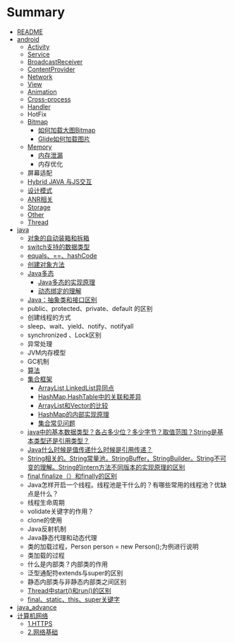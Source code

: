 # Summary

* [README](README.md)
* [android](android.md)
  * [Activity](android/activity.md)
  * [Service](android/service.md)
  * [BroadcastReceiver](android/broadcastreceiver.md)
  * [ContentProvider](android/contentprovider.md)
  * [Network](android/network.md)
  * [View](android/view.md)
  * [Animation](android/animation.md)
  * [Cross-process](android/cross-process-communication.md)
  * [Handler](android/handler.md)
  * HotFix
  * [Bitmap](android/tu-pian-jia-zai-huan-cun.md)
    * [如何加载大图Bitmap](android/tu-pian-jia-zai-huan-cun/ru-he-jia-zai-da-tu.md)
    * [Glide如何加载图片](android/tu-pian-jia-zai-huan-cun/glideru-he-jia-zai-tu-pian.md)
  * [Memory](android/memory.md)
    * [内存泄漏](android/memory/nei-cun-xie-lou.md)
    * 内存优化
  * 屏幕适配
  * [Hybrid JAVA 与JS交互](android/hybrid-java-yu-js-jiao-hu.md)
  * [设计模式](android/she-ji-mo-shi.md)
  * [ANR相关](android/anrxiang-guan.md)
  * [Storage](android/storage.md)
  * [Other](android/other.md)
  * [Thread](android/thread.md)
* [java](java.md)
  * [对象的自动装箱和拆箱](java/base.md)
  * [switch支持的数据类型](java/switchzhi-chi-de-shu-ju-lei-xing.md)
  * [equals、==、hashCode](java/equalshashcode.md)
  * [创建对象方法](java/chuang-jian-dui-xiang-fang-fa.md)
  * [Java多态](java/javaduo-tai.md)
    * [Java多态的实现原理](java/javaduo-tai/javaduo-tai-de-shi-xian-yuan-li.md)
    * [动态绑定的理解](java/javaduo-tai/dong-tai-bang-ding-de-li-jie.md)
  * [Java：抽象类和接口区别](java/chou-xiang-lei-he-jie-kou-qu-bie.md)
  * public、protected、private、default 的区别
  * 创建线程的方式
  * sleep、wait、yield、notify、notifyall
  * synchronized 、Lock区别
  * 异常处理
  * JVM内存模型
  * GC机制
  * [算法](java/suan-fa.md)
  * [集合框架](java/ji-he-kuang-jia.md)
    * [ArrayList,LinkedList异同点](java/ji-he-kuang-jia/arraylistlinkedlistyi-tong-dian.md)
    * [HashMap,HashTable中的关联和差异](java/ji-he-kuang-jia/hashmaphashtablezhong-de-guan-lian-he-cha-yi.md)
    * [ArrayList和Vector的比较](java/ji-he-kuang-jia/arraylisthe-vector-de-bi-jiao.md)
    * [HashMap的内部实现原理](java/ji-he-kuang-jia/hashmapyuan-ma-fen-xi.md)
    * [集合常见问题](java/ji-he-kuang-jia/ji-he-chang-jian-wen-ti.md)
  * [java中的基本数据类型？各占多少位？多少字节？取值范围？String是基本类型还是引用类型？](java/javazhong-de-ji-ben-shu-ju-lei-xingff1f-ge-zhan-duo-shao-wei-ff1f-duo-shao-zi-jie-ff1f-qu-zhi-fan-wei-ff1f-string-shi-ji-ben-lei-xing-huan-shi-yin-yong-lei-xing-ff1f.md)
  * [Java什么时候是值传递什么时候是引用传递？](java/javashi-yao-shi-hou-shi-zhi-chuan-di-shi-yao-shi-hou-shi-yin-yong-chuan-di-ff1f.md)
  * [String相关的。String常量池，StringBuffer，StringBuilder。String不可变的理解。String的intern方法不同版本的实现原理的区别](java/stringxiang-guan-de-3002-string-chang-liang-chi-ff0c-stringbuffer-stringbuilder-string-bu-ke-bian-de-li-jie-3002-string-de-intern-fang-fa-bu-tong-ban-ben-de-shi-xian-yuan-li-de-qu-bie.md)
  * [final,finalize（）和finally的区别](java/finalfinalizeff08-ff09-he-finally-de-qu-bie.md)
  * Java怎样开启一个线程。线程池是干什么的？有哪些常用的线程池？优缺点是什么？
  * 线程生命周期
  * volidate关键字的作用？
  * clone的使用
  * Java反射机制
  * Java静态代理和动态代理
  * 类的加载过程，Person person = new Person\(\);为例进行说明
  * 类加载的过程
  * 什么是内部类？内部类的作用
  * 泛型通配符extends与super的区别
  * 静态内部类与非静态内部类之间区别
  * [Thread中start\(\)和run\(\)的区别](java/threadzhong-start-he-run-de-qu-bie.md)
  * [final、static、this、super关键字](java/final-guan-jian-zi.md)
* [java\_advance](javaadvance.md)
* [计算机网络](ji-suan-ji-wang-luo.md)
  * [1.HTTPS](ji-suan-ji-wang-luo/1https.md)
  * [2.网络基础](ji-suan-ji-wang-luo/2wang-luo-ji-chu.md)

